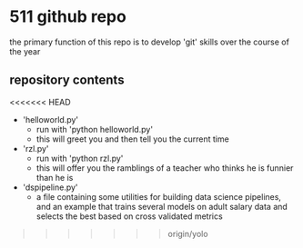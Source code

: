 # 511 github repo

the primary function of this repo is to develop 'git' skills over the course of the year

## repository contents

<<<<<<< HEAD
+ 'helloworld.py'
	+ run with 'python helloworld.py'
	+ this will greet you and then tell you the current time
+ 'rzl.py'
	+ run with 'python rzl.py'
	+ this will offer you the ramblings of a teacher who thinks he is funnier than he is
+ 'dspipeline.py'
	+ a file containing some utilities for building data science pipelines, and an example that trains several models on adult salary data and selects the best based on cross validated metrics









>>>>>>> origin/yolo
